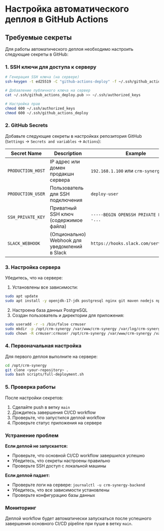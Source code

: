 # Настройка автоматического деплоя в GitHub Actions

## Требуемые секреты

Для работы автоматического деплоя необходимо настроить следующие секреты в GitHub:

### 1. SSH ключи для доступа к серверу

```bash
# Генерация SSH ключа (на сервере)
ssh-keygen -t ed25519 -C "github-actions-deploy" -f ~/.ssh/github_actions_deploy

# Добавление публичного ключа на сервер
cat ~/.ssh/github_actions_deploy.pub >> ~/.ssh/authorized_keys

# Настройка прав
chmod 600 ~/.ssh/authorized_keys
chmod 600 ~/.ssh/github_actions_deploy
```

### 2. GitHub Secrets

Добавьте следующие секреты в настройках репозитория GitHub (`Settings` → `Secrets and variables` → `Actions`):

| Secret Name | Description | Example |
|-------------|-------------|---------|
| `PRODUCTION_HOST` | IP адрес или домен продакшн сервера | `192.168.1.100` или `crm-synergy.ru` |
| `PRODUCTION_USER` | Пользователь для SSH подключения | `deploy-user` |
| `SSH_PRIVATE_KEY` | Приватный SSH ключ (содержимое файла) | `-----BEGIN OPENSSH PRIVATE KEY-----...` |
| `SLACK_WEBHOOK` | (Опционально) Webhook для уведомлений в Slack | `https://hooks.slack.com/services/...` |

### 3. Настройка сервера

Убедитесь, что на сервере:

1. Установлены все зависимости:
```bash
sudo apt update
sudo apt install -y openjdk-17-jdk postgresql nginx git maven nodejs npm
```

2. Настроена база данных PostgreSQL
3. Создан пользователь и директории для приложения:
```bash
sudo useradd -r -s /bin/false crmuser
sudo mkdir -p /opt/crm-synergy /var/www/crm-synergy /var/log/crm-synergy
sudo chown -R crmuser:crmuser /opt/crm-synergy /var/www/crm-synergy /var/log/crm-synergy
```

### 4. Первоначальная настройка

Для первого деплоя выполните на сервере:

```bash
cd /opt/crm-synergy
git clone <your-repository> .
sudo bash scripts/full-deployment.sh
```

### 5. Проверка работы

После настройки секретов:
1. Сделайте push в ветку `main`
2. Дождитесь завершения CI/CD workflow
3. Проверьте, что запустился деплой workflow
4. Проверьте статус приложения на сервере

### Устранение проблем

**Если деплой не запускается:**
- Проверьте, что основной CI/CD workflow завершился успешно
- Убедитесь, что секреты настроены правильно
- Проверьте SSH доступ с локальной машины

**Если деплой падает:**
- Проверьте логи на сервере: `journalctl -u crm-synergy-backend`
- Убедитесь, что все зависимости установлены
- Проверьте конфигурацию базы данных

### Мониторинг

Деплой workflow будет автоматически запускаться после успешного завершения основного CI/CD pipeline при пуше в ветку `main`.